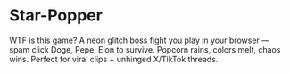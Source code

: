 # Star-Popper
WTF is this game? A neon glitch boss fight you play in your browser — spam click Doge, Pepe, Elon to survive. Popcorn rains, colors melt, chaos wins. Perfect for viral clips + unhinged X/TikTok threads.
